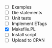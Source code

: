 
- [ ] Examples 
- [ ] Die statements
- [ ] Unit tests
- [ ] Implement ETags
- [x] Makefile.PL
- [ ] Install script
- [ ] Upload to CPAN
